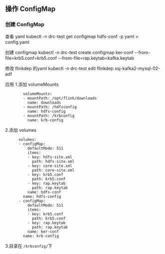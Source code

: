 ## 操作 ConfigMap    

### 创建 ConfigMap   




查看 yaml 
kubectl -n drc-test get configmap hdfs-conf -p yaml > config.yaml


创建 configmap
kubectl -n drc-test create configmap ker-conf  --from-file=krb5.conf=krb5.conf --from-file=rap.keytab=kafka.keytab

修改 flinkdep 的yaml
kubectl -n drc-test edit flinkdep xsj-kafka2-mysql-02-adf


应用
1.添加 volumeMounts 
```
        volumeMounts:
        - mountPath: /opt/flink/downloads
          name: downloads
        - mountPath: /hdfsconfig
          name: hdfs-config
        - mountPath: /krbconfig
          name: krb-config
```


2.添加 volumes
```
      volumes:
      - configMap:
          defaultMode: 511
          items:
          - key: hdfs-site.xml
            path: hdfs-site.xml
          - key: core-site.xml
            path: core-site.xml
          - key: krb5.conf
            path: krb5.conf
          - key: rap.keytab
            path: rap.keytab
          name: hdfs-conf
        name: hdfs-config
      - configMap:
          defaultMode: 511
          items:
          - key: krb5.conf
            path: krb5.conf
          - key: rap.keytab
            path: rap.keytab
          name: ker-conf
        name: krb-config
```

3.目录在 `/krbconfig/`下 